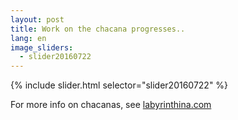 ```yaml
---
layout: post
title: Work on the chacana progresses..
lang: en
image_sliders:
  - slider20160722
---
```


{% include slider.html selector="slider20160722" %}

For more info on chacanas, see <a href="http://labyrinthina.com">labyrinthina.com</a>